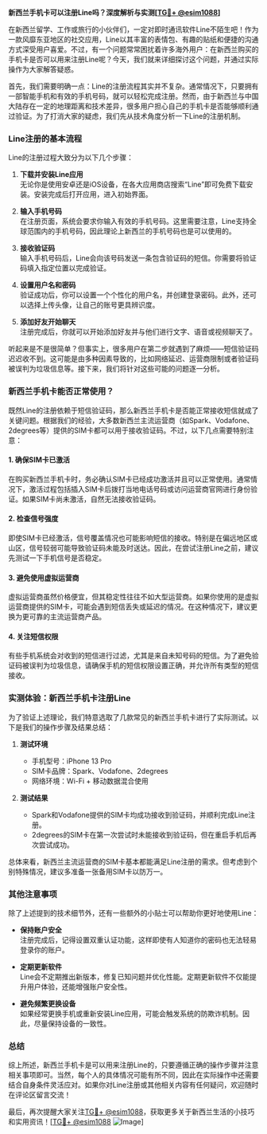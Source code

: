 **新西兰手机卡可以注册Line吗？深度解析与实测[[TG💪+ @esim1088](https://t.me/s/esim1088)]**

在新西兰留学、工作或旅行的小伙伴们，一定对即时通讯软件Line不陌生吧！作为一款风靡东亚地区的社交应用，Line以其丰富的表情包、有趣的贴纸和便捷的沟通方式深受用户喜爱。不过，有一个问题常常困扰着许多海外用户：在新西兰购买的手机卡是否可以用来注册Line呢？今天，我们就来详细探讨这个问题，并通过实际操作为大家解答疑惑。

首先，我们需要明确一点：Line的注册流程其实并不复杂。通常情况下，只要拥有一部智能手机和有效的手机号码，就可以轻松完成注册。然而，由于新西兰与中国大陆存在一定的地理距离和技术差异，很多用户担心自己的手机卡是否能够顺利通过验证。为了打消大家的疑虑，我们先从技术角度分析一下Line的注册机制。

### Line注册的基本流程

Line的注册过程大致分为以下几个步骤：

1. **下载并安装Line应用**  
   无论你是使用安卓还是iOS设备，在各大应用商店搜索“Line”即可免费下载安装。安装完成后打开应用，进入初始界面。

2. **输入手机号码**  
   在注册页面，系统会要求你输入有效的手机号码。这里需要注意，Line支持全球范围内的手机号码，因此理论上新西兰的手机号码也是可以使用的。

3. **接收验证码**  
   输入手机号码后，Line会向该号码发送一条包含验证码的短信。你需要将验证码填入指定位置以完成验证。

4. **设置用户名和密码**  
   验证成功后，你可以设置一个个性化的用户名，并创建登录密码。此外，还可以选择上传头像，让自己的账号更具辨识度。

5. **添加好友开始聊天**  
   注册完成后，你就可以开始添加好友并与他们进行文字、语音或视频聊天了。

听起来是不是很简单？但事实上，很多用户在第二步就遇到了麻烦——短信验证码迟迟收不到。这可能是由多种因素导致的，比如网络延迟、运营商限制或者验证码被误判为垃圾信息等。接下来，我们将针对这些可能的问题逐一分析。

### 新西兰手机卡能否正常使用？

既然Line的注册依赖于短信验证码，那么新西兰手机卡是否能正常接收短信就成了关键问题。根据我们的经验，大多数新西兰主流运营商（如Spark、Vodafone、2degrees等）提供的SIM卡都可以用于接收验证码。不过，以下几点需要特别注意：

#### 1. 确保SIM卡已激活
在购买新西兰手机卡时，务必确认SIM卡已经成功激活并且可以正常使用。通常情况下，激活过程包括插入SIM卡后拨打当地电话号码或访问运营商官网进行身份验证。如果SIM卡尚未激活，自然无法接收验证码。

#### 2. 检查信号强度
即使SIM卡已经激活，信号覆盖情况也可能影响短信的接收。特别是在偏远地区或山区，信号较弱可能导致验证码未能及时送达。因此，在尝试注册Line之前，建议先测试一下手机信号是否稳定。

#### 3. 避免使用虚拟运营商
虚拟运营商虽然价格便宜，但其稳定性往往不如大型运营商。如果你使用的是虚拟运营商提供的SIM卡，可能会遇到短信丢失或延迟的情况。在这种情况下，建议更换为更可靠的主流运营商产品。

#### 4. 关注短信权限
有些手机系统会对收到的短信进行过滤，尤其是来自未知号码的短信。为了避免验证码被误判为垃圾信息，请确保手机的短信权限设置正确，并允许所有类型的短信接收。

### 实测体验：新西兰手机卡注册Line

为了验证上述理论，我们特意选取了几款常见的新西兰手机卡进行了实际测试。以下是我们的操作步骤及结果总结：

1. **测试环境**
   - 手机型号：iPhone 13 Pro
   - SIM卡品牌：Spark、Vodafone、2degrees
   - 网络环境：Wi-Fi + 移动数据混合使用

2. **测试结果**
   - Spark和Vodafone提供的SIM卡均成功接收到验证码，并顺利完成Line注册。
   - 2degrees的SIM卡在第一次尝试时未能接收到验证码，但在重启手机后再次尝试成功。

总体来看，新西兰主流运营商的SIM卡基本都能满足Line注册的需求。但考虑到个别特殊情况，建议多准备一张备用SIM卡以防万一。

### 其他注意事项

除了上述提到的技术细节外，还有一些额外的小贴士可以帮助你更好地使用Line：

- **保持账户安全**  
  注册完成后，记得设置双重认证功能，这样即使有人知道你的密码也无法轻易登录你的账户。

- **定期更新软件**  
  Line会不定期推出新版本，修复已知问题并优化性能。定期更新软件不仅能提升用户体验，还能增强账户安全性。

- **避免频繁更换设备**  
  如果经常更换手机或重新安装Line应用，可能会触发系统的防欺诈机制。因此，尽量保持设备的一致性。

### 总结

综上所述，新西兰手机卡是可以用来注册Line的，只要遵循正确的操作步骤并注意相关事项即可。当然，每个人的具体情况可能有所不同，因此在实际操作中还需要结合自身条件灵活应对。如果你对Line注册或其他相关内容有任何疑问，欢迎随时在评论区留言交流！

最后，再次提醒大家关注[TG💪+ @esim1088](https://t.me/s/esim1088)，获取更多关于新西兰生活的小技巧和实用资讯！[[TG💪+ @esim1088](https://t.me/s/esim1088) ![Image](https://i.postimg.cc/4NQfJmqS/Snipaste-2025-05-13-00-14-12.png)]